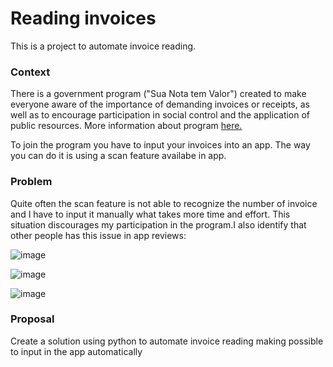 # Reading invoices

This is a project to automate invoice reading. 

### Context

There is a government program ("Sua Nota tem Valor") created to make everyone aware of the importance of demanding invoices or receipts, as well as to encourage participation in social control and the application of public resources. More information about program [here.](https://suanotatemvalor.sefaz.ce.gov.br/oprograma/)

To join the program you have to input your invoices into an app. The way you can do it is using a scan feature availabe in app. 

### Problem

Quite often the scan feature is not able to recognize the number of invoice and I have to input it manually what takes more time and effort. This situation discourages my participation in the program.I also identify that other people has this issue in app reviews:

![image](https://user-images.githubusercontent.com/98741510/224573975-dfb1c682-4352-4322-a084-b864e80566f4.png)

![image](https://user-images.githubusercontent.com/98741510/224574135-bb852d92-7987-41a5-a745-6607e4d1a39e.png)


![image](https://user-images.githubusercontent.com/98741510/224574065-7b521054-0303-4fdd-8df2-937de6221245.png)

### Proposal

Create a solution using python to automate invoice reading making possible to input in the app automatically


